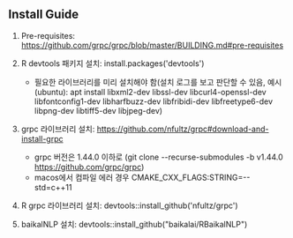 Install Guide
---

1. Pre-requisites: https://github.com/grpc/grpc/blob/master/BUILDING.md#pre-requisites

2. R devtools 패키지 설치: install.packages('devtools')
    - 필요한 라이브러리를 미리 설치해야 함(설치 로그를 보고 판단할 수 있음, 예시(ubuntu): apt install libxml2-dev libssl-dev libcurl4-openssl-dev libfontconfig1-dev libharfbuzz-dev libfribidi-dev libfreetype6-dev libpng-dev libtiff5-dev libjpeg-dev)

3. grpc 라이브러리 설치: https://github.com/nfultz/grpc#download-and-install-grpc
    - grpc 버전은 1.44.0 이하로
    (git clone --recurse-submodules -b v1.44.0 https://github.com/grpc/grpc)
    - macos에서 컴파일 에러 경우 CMAKE_CXX_FLAGS:STRING=--std=c++11

4. R grpc 라이브러리 설치: devtools::install_github('nfultz/grpc')

5. baikalNLP 설치: devtools::install_github("baikalai/RBaikalNLP")
